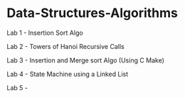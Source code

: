 # Data-Structures-Algorithms
Lab 1 - Insertion Sort Algo

Lab 2 - Towers of Hanoi Recursive Calls

Lab 3 - Insertion and Merge sort Algo (Using C Make)

Lab 4 - State Machine using a Linked List

Lab 5 - 
